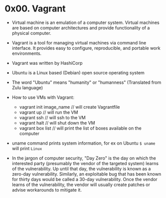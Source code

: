 # 0x00. Vagrant

* Virtual machine is an emulation of a computer system. Virtual machines are based on computer architectures and provide functionality of a physical computer.
* Vagrant is a tool for managing virtual machines via command line interface. It provides easy to configure, reproducible, and portable work environments.
* Vagrant was written by HashiCorp 
* Ubuntu is a Linux based (Debian) open source operating system
* The word "Ubuntu" means "humanity" or "humanness" (Translated from Zulu language)
* How to use VMs with Vagrant:
	* vagrant init image_name // will create Vagrantfile
	* vagrant up  		  // will run the VM
	* vagrant ssh  		  // will ssh to the VM
	* vagrant halt		  // will shut down the VM
	* vagrant box list	  // will print the list of boxes available on the computer

* uname command prints system information, for ex on Ubuntu `$ uname` will print `Linux`
* In the jargon of computer security, "Day Zero" is the day on which the interested party (presumably the vendor of the targeted system) learns of the vulnerability. Up until that day, the vulnerability is known as a zero-day vulnerability. Similarly, an exploitable bug that has been known for thirty days would be called a 30-day vulnerability. Once the vendor learns of the vulnerability, the vendor will usually create patches or advise workarounds to mitigate it.
